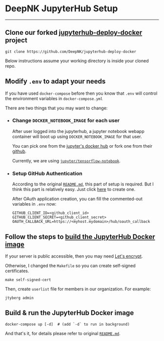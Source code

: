 # DeepNK JupyterHub Setup

------

## Clone our forked [jupyterhub-deploy-docker](https://github.com/DeepNK/jupyterhub-deploy-docker) project

    git clone https://github.com/DeepNK/jupyterhub-deploy-docker

Below instructions assume your working directory is inside your cloned repo.

## Modify `.env` to adapt your needs

If you have used `docker-compose` before then you know that `.env` will control the environment variables
in `docker-compose.yml`

There are two things that you may want to change:

- ### Change `DOCKER_NOTEBOOK_IMAGE` for each user

  After user logged into the jupyterhub, a jupyter notebook webapp container will boot up using `DOCKER_NOTEBOOK_IMAGE` for that user.

  You can pick one from the [jupyter's docker hub](https://hub.docker.com/u/jupyter/) or fork one from their [github](https://github.com/jupyter/docker-stacks).

  Currently, we are using [`jupyter/tensorflow-notebook`](https://hub.docker.com/r/jupyter/tensorflow-notebook/).

- ### Setup GitHub Authentication

  According to the original [`README.md`](https://github.com/DeepNK/jupyterhub-deploy-docker#setup-github-authentication), this part of setup is required. But I think this part is relatively easy. Just click [here](https://github.com/settings/applications/new) to create one.

  After OAuth application creation, you can fill the commented-out variables in `.env` now:

      GITHUB_CLIENT_ID=<github_client_id>
      GITHUB_CLIENT_SECRET=<github_client_secret>
      OAUTH_CALLBACK_URL=https://<myhost.mydomain>/hub/oauth_callback

## Follow the steps to [build the JupyterHub Docker image](https://github.com/DeepNK/jupyterhub-deploy-docker#build-the-jupyterhub-docker-image)

If your server is public accessible, then you may need [Let's encrypt](https://letsencrypt.org/). 

Otherwise, I changed the `Makefile` so you can create self-signed certificates.

    make self-signed-cert

Then, create `userlist` file for members in our organization. For example:

    jtyberg admin

## Build & run the JupyterHub Docker image

    docker-compose up [-d]  # (add `-d` to run in background)

And that's it, for details please refer to original [`README.md`](https://github.com/DeepNK/jupyterhub-deploy-docker).